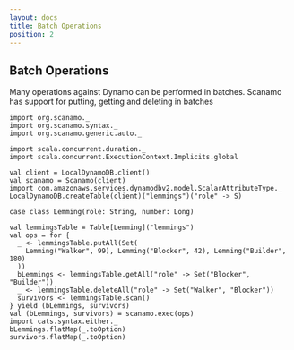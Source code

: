 ```yaml
---
layout: docs
title: Batch Operations
position: 2
---
```


## Batch Operations
 
Many operations against Dynamo can be performed in batches. Scanamo
has support for putting, getting and deleting in batches

```tut:silent
import org.scanamo._
import org.scanamo.syntax._
import org.scanamo.generic.auto._

import scala.concurrent.duration._
import scala.concurrent.ExecutionContext.Implicits.global
 
val client = LocalDynamoDB.client()
val scanamo = Scanamo(client)
import com.amazonaws.services.dynamodbv2.model.ScalarAttributeType._
LocalDynamoDB.createTable(client)("lemmings")("role" -> S)

case class Lemming(role: String, number: Long)
```

```tut:book
val lemmingsTable = Table[Lemming]("lemmings")
val ops = for {
  _ <- lemmingsTable.putAll(Set(
    Lemming("Walker", 99), Lemming("Blocker", 42), Lemming("Builder", 180)
  ))
  bLemmings <- lemmingsTable.getAll("role" -> Set("Blocker", "Builder"))
  _ <- lemmingsTable.deleteAll("role" -> Set("Walker", "Blocker"))
  survivors <- lemmingsTable.scan()
} yield (bLemmings, survivors)
val (bLemmings, survivors) = scanamo.exec(ops)
import cats.syntax.either._
bLemmings.flatMap(_.toOption)
survivors.flatMap(_.toOption)
```